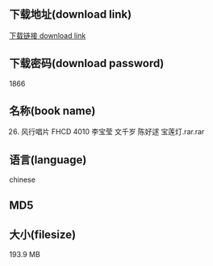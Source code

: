 ## 下载地址(download link)
[下载链接 download link](https://voluble-croquembouche-d321dc.netlify.app/?s=26.+%E9%A3%8E%E8%A1%8C%E5%94%B1%E7%89%87+FHCD+4010+%E6%9D%8E%E5%AE%9D%E8%8E%B9+%E6%96%87%E5%8D%83%E5%B2%81+%E9%99%88%E5%A5%BD%E9%80%91+%E5%AE%9D%E8%8E%B2%E7%81%AF.rar)

## 下载密码(download password)
1866

## 名称(book name)
26. 风行唱片 FHCD 4010 李宝莹 文千岁 陈好逑 宝莲灯.rar.rar

## 语言(language)
chinese

## MD5


## 大小(filesize)
193.9 MB

